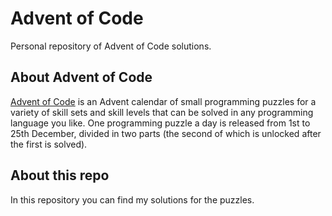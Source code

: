 Advent of Code
==============

Personal repository of Advent of Code solutions.


About Advent of Code
--------------------

[Advent of Code][aoc-about] is an Advent calendar of small programming puzzles
for a variety of skill sets and skill levels that can be solved in any
programming language you like. One programming puzzle a day is released from 1st
to 25th December, divided in two parts (the second of which is unlocked after
the first is solved).



About this repo
---------------

In this repository you can find my solutions for the puzzles. 


 [aoc-about]: https://adventofcode.com/2019/about

